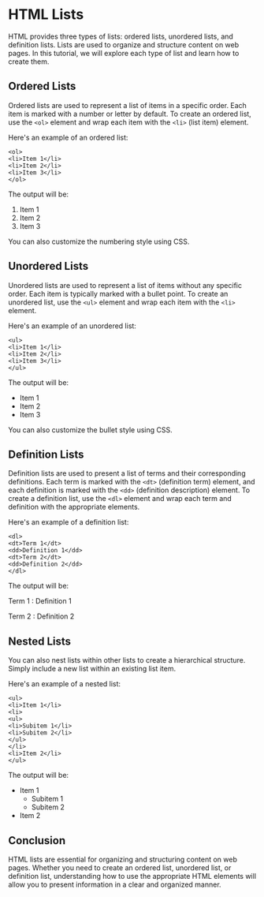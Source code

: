 
# HTML Lists

HTML provides three types of lists: ordered lists, unordered lists, and definition lists. Lists are used to organize and structure content on web pages. In this tutorial, we will explore each type of list and learn how to create them.

## Ordered Lists

Ordered lists are used to represent a list of items in a specific order. Each item is marked with a number or letter by default. To create an ordered list, use the `<ol>` element and wrap each item with the `<li>` (list item) element.

Here's an example of an ordered list:

```
<ol>
<li>Item 1</li>
<li>Item 2</li>
<li>Item 3</li>
</ol>
```

The output will be:

1. Item 1
2. Item 2
3. Item 3

You can also customize the numbering style using CSS.

## Unordered Lists

Unordered lists are used to represent a list of items without any specific order. Each item is typically marked with a bullet point. To create an unordered list, use the `<ul>` element and wrap each item with the `<li>` element.

Here's an example of an unordered list:

```
<ul>
<li>Item 1</li>
<li>Item 2</li>
<li>Item 3</li>
</ul>
```

The output will be:

- Item 1
- Item 2
- Item 3

You can also customize the bullet style using CSS.

## Definition Lists

Definition lists are used to present a list of terms and their corresponding definitions. Each term is marked with the `<dt>` (definition term) element, and each definition is marked with the `<dd>` (definition description) element. To create a definition list, use the `<dl>` element and wrap each term and definition with the appropriate elements.

Here's an example of a definition list:

```
<dl>
<dt>Term 1</dt>
<dd>Definition 1</dd>
<dt>Term 2</dt>
<dd>Definition 2</dd>
</dl>
```

The output will be:

Term 1
: Definition 1

Term 2
: Definition 2

## Nested Lists

You can also nest lists within other lists to create a hierarchical structure. Simply include a new list within an existing list item.

Here's an example of a nested list:

```
<ul>
<li>Item 1</li>
<li>
<ul>
<li>Subitem 1</li>
<li>Subitem 2</li>
</ul>
</li>
<li>Item 2</li>
</ul>
```

The output will be:

- Item 1
  - Subitem 1
  - Subitem 2
- Item 2

## Conclusion

HTML lists are essential for organizing and structuring content on web pages. Whether you need to create an ordered list, unordered list, or definition list, understanding how to use the appropriate HTML elements will allow you to present information in a clear and organized manner.
